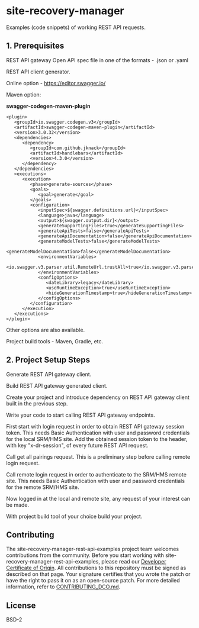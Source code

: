 # site-recovery-manager

Examples (code snippets) of working REST API requests. 

## 1. Prerequisites
REST API gateway Open API spec file in one of the formats - .json or .yaml

REST API client generator.

Online option - https://editor.swagger.io/

Maven option:

**swagger-codegen-maven-plugin**
```
<plugin>
   <groupId>io.swagger.codegen.v3</groupId>
   <artifactId>swagger-codegen-maven-plugin</artifactId>
   <version>3.0.32</version>
   <dependencies>
      <dependency>
         <groupId>com.github.jknack</groupId>
         <artifactId>handlebars</artifactId>
         <version>4.3.0</version>
      </dependency>
   </dependencies>
   <executions>
      <execution>
         <phase>generate-sources</phase>
         <goals>
            <goal>generate</goal>
         </goals>
         <configuration>
            <inputSpec>${swagger.definitions.url}</inputSpec>
            <language>java</language>
            <output>${swagger.output.dir}</output>
            <generateSupportingFiles>true</generateSupportingFiles>
            <generateApiTests>false</generateApiTests>
            <generateApiDocumentation>false</generateApiDocumentation>
            <generateModelTests>false</generateModelTests>
            <generateModelDocumentation>false</generateModelDocumentation>
            <environmentVariables>
               <io.swagger.v3.parser.util.RemoteUrl.trustAll>true</io.swagger.v3.parser.util.RemoteUrl.trustAll>
            </environmentVariables>
            <configOptions>
               <dateLibrary>legacy</dateLibrary>
               <useRuntimeException>true</useRuntimeException>
               <hideGenerationTimestamp>true</hideGenerationTimestamp>
            </configOptions>
         </configuration>
      </execution>
   </executions>
</plugin>
```
Other options are also available.

Project build tools - Maven, Gradle, etc.

## 2. Project Setup Steps
Generate REST API gateway client.

Build REST API gateway generated client.

Create your project and introduce dependency on REST API gateway client built in the previous step.

Write your code to start calling REST API gateway endpoints.

First start with login request in order to obtain REST API gateway session token. This needs Basic Authentication with user and password credentials for the local SRM/HMS site. Add the obtained session token to the header, with key "x-dr-session", of every future REST API request.

Call get all pairings request. This is a preliminary step before calling remote login request.

Call remote login request in order to authenticate to the SRM/HMS remote site. This needs Basic Authentication with user and password credentials for the remote SRM/HMS site.

Now logged in at the local and remote site, any request of your interest can be made.


With project build tool of your choice build your project.

## Contributing

The site-recovery-manager-rest-api-examples project team welcomes contributions from the community. Before you start working with site-recovery-manager-rest-api-examples, please
read our [Developer Certificate of Origin](https://cla.vmware.com/dco). All contributions to this repository must be
signed as described on that page. Your signature certifies that you wrote the patch or have the right to pass it on
as an open-source patch. For more detailed information, refer to [CONTRIBUTING_DCO.md](CONTRIBUTING_DCO.md).

## License

BSD-2
